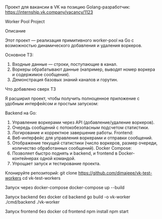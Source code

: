 Проект для вакансии в VK на позицию Golang-разработчик: https://internship.vk.company/vacancy/1123

Worker Pool Project

Описание

Этот проект — реализация примитивного worker-pool на Go с возможностью динамического добавления и удаления воркеров.

Основное ТЗ:

1. Входные данные — строки, поступающие в канал.
2. Воркеры обрабатывают данные (например, выводят номер воркера и содержимое сообщения).
3. Демонстрация базовых знаний каналов и горутин.

Что добавлено сверх ТЗ

Я расширил проект, чтобы получить полноценное приложение с удобным интерфейсом и простым запуском:

Backend на Go:
1. Управление воркерами через API (добавление/удаление воркеров).
2. Очередь сообщений с потокобезопасным подсчетом статистики.
3. Логирование и корректное завершение работы.
Frontend:
1. Веб-интерфейс для управления воркерами и отправки сообщений.
2. Отображение текущей статистики (число воркеров, размер очереди, количество обработанных сообщений).
Docker Compose:
1. Позволяет быстро поднять и backend, и frontend в Docker-контейнерах одной командой.
2. Упрощает запуск и тестирование проекта.

Клонируйте репозиторий:
    git clone https://github.com/dimajeee/vk-test-workers
    cd vk-test-workers

Запуск через docker-compose
docker-compose up --build

Запуск backend без docker
cd backend
go build -o vk-worker ./cmd/backend
./vk-worker

Запуск frontend без docker
cd frontend
npm install
npm start